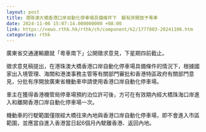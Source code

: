 ```yaml
---
layout: post
title: 港珠澳大橋香港口岸自動化停車場具備條件下　擬有序開放予粵車
date: 2024-11-06 15:07:14.000000000 +08:00
link: https://news.rthk.hk/rthk/ch/component/k2/1777803-20241106.htm
categories: rthk
---
```


廣東省交通運輸廳就「粵車南下」公開徵求意見，下星期四前截止。

徵求意見稿提出，在港珠澳大橋香港口岸自動化停車場具備條件的情況下，根據國家出入境管理、海關和港澳事務主管等有關部門審批和香港特區政府有關部門意見，分批有序開放廣東省機動車申請使用香港口岸自動化停車場。

車主在獲得香港機管局停車場預約泊位許可後，方可在有效期內經大橋珠海口岸進入和離開香港口岸自動化停車場一次。

機動車的行駛範圍僅限經大橋往來內地與香港口岸自動化停車場，即不會進入市區範圍，並應當自進入香港當日起6個月內駛離香港、返回內地。
